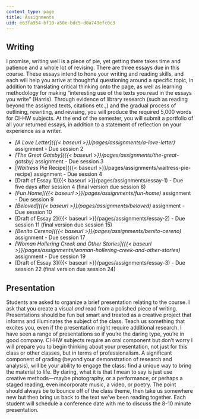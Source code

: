 ```yaml
---
content_type: page
title: Assignments
uid: e63fa954-bf10-a50e-bdc5-d0a749efc0c3
---
```


Writing
-------

I promise, writing well is a piece of pie, yet getting there takes time and patience and a whole lot of revising. There are three essays due in this course. These essays intend to hone your writing and reading skills, and each will help you arrive at thoughtful questioning around a specific topic, in addition to translating critical thinking onto the page, as well as learning methodology for making “interesting use of the texts you read in the essays you write” (Harris). Through evidence of library research (such as reading beyond the assigned texts, citations etc.,) and the gradual process of outlining, rewriting, and revising, you will produce the required 5,000 words for CI-HW subjects. At the end of the semester, you will submit a portfolio of all your returned essays, in addition to a statement of reflection on your experience as a writer.

*   _[A Love Letter]({{< baseurl >}}/pages/assignments/a-love-letter)_ assignment - Due session 2
*   _[The Great Gatsby]({{< baseurl >}}/pages/assignments/the-great-gatsby)_ assignment - Due session 3
*   [_Waitress_ Pie Recipe]({{< baseurl >}}/pages/assignments/waitress-pie-recipe) assignment - Due session 4
*   [Draft of Essay 1]({{< baseurl >}}/pages/assignments/essay-1) - Due five days after session 4 (final version due session 8)
*   _[Fun Home]({{< baseurl >}}/pages/assignments/fun-home)_ assignment - Due session 9
*   _[Beloved]({{< baseurl >}}/pages/assignments/beloved)_ assignment - Due session 10
*   [Draft of Essay 2]({{< baseurl >}}/pages/assignments/essay-2) - Due session 11 (final version due session 15)
*   _[Benito Cereno]({{< baseurl >}}/pages/assignments/benito-cereno)_ assignment - Due session 17
*   _[Woman Hollering Creek and Other Stories]({{< baseurl >}}/pages/assignments/woman-hollering-creek-and-other-stories)_ assignment - Due session 19
*   [Draft of Essay 3]({{< baseurl >}}/pages/assignments/essay-3) - Due session 22 (final version due session 24)

Presentation
------------

Students are asked to organize a brief presentation relating to the course. I ask that you create a visual _and_ read from a polished piece of writing. Presentations should be fun but smart and treated as a creative project that informs and illuminates the subject of the class. Teach us something that excites you, even if the presentation might require additional research. I have seen a range of presentations so if you’re the daring type, you’re in good company. CI-HW subjects require an oral component but don’t worry I will prepare you to begin thinking about your presentation, not just for this class or other classes, but in terms of professionalism. A significant component of grading (beyond your demonstration of research and analysis), will be your ability to engage the class: find a unique way to bring the material to life. By daring, what it is that I mean to say is just use creative methods—maybe photography, or a performance, or perhaps a staged reading, even incorporate music, a video, or poetry. The point should always be to bounce off of the class theme, then take us somewhere new but then bring us back to the text we’ve been reading together. Each student will schedule a conference date with me to discuss the 8-10 minute presentation.